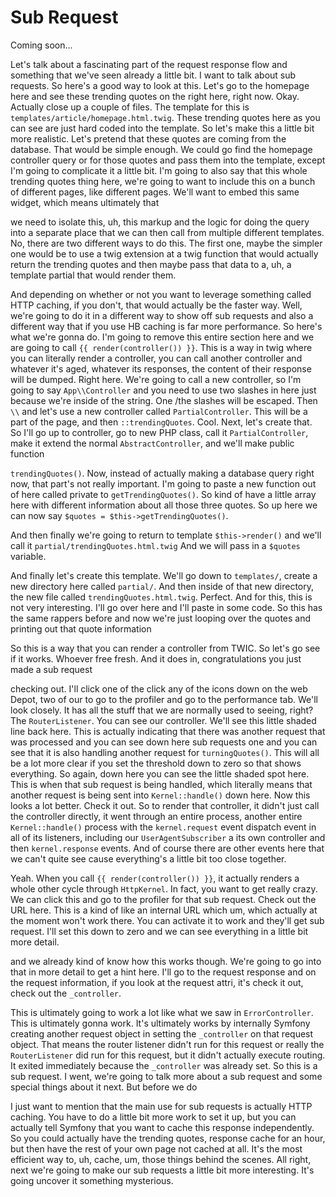 # Sub Request

Coming soon...

Let's talk about a fascinating part of the request response flow and something that
we've seen already a little bit. I want to talk about sub requests. So here's a good
way to look at this. Let's go to the homepage here and see these trending quotes on
the right here, right now. Okay. Actually close up a couple of files. The template
for this is `templates/article/homepage.html.twig`. These trending quotes
here as you can see are just hard coded into the template. So let's make this a
little bit more realistic. Let's pretend that these quotes are coming from the
database. That would be simple enough. We could go find the homepage controller query
or for those quotes and pass them into the template, except I'm going to complicate
it a little bit. I'm going to also say that this whole trending quotes thing here,
we're going to want to include this on a bunch of different pages, like different
pages. We'll want to embed this same widget, which means ultimately that

we need to isolate this, uh, this markup and the logic for doing the query into a
separate place that we can then call from multiple different templates. No, there are
two different ways to do this. The first one, maybe the simpler one would be to use a
twig extension at a twig function that would actually return the trending quotes and
then maybe pass that data to a, uh, a template partial that would render them.

And depending on whether or not you want to leverage something called HTTP caching,
if you don't, that would actually be the faster way. Well, we're going to do it in a
different way to show off sub requests and also a different way that if you use HB
caching is far more performance. So here's what we're gonna do. I'm going to remove
this entire section here and we are going to call `{{ render(controller()) }}`. This is a way in
twig where you can literally render a controller, you can call another controller and
whatever it's aged, whatever its responses, the content of their response will be
dumped. Right here. We're going to call a new controller, so I'm going to say 
`App\\Controller` and you need to use two slashes in here just because we're inside
of the string. One /the slashes will be escaped. Then `\\` and let's use a
new controller called `PartialController`. This will be a part of the page, and then
`::trendingQuotes`. Cool. Next, let's create that. So I'll go up to
controller, go to new PHP class, call it `PartialController`, make it extend the
normal `AbstractController`, and we'll make public function

`trendingQuotes()`. Now, instead of actually making a database query right now, that
part's not really important. I'm going to paste a new function out of here called
private to `getTrendingQuotes()`. So kind of have a little array here with different
information about all those three quotes. So up here we can now say 
`$quotes = $this->getTrendingQuotes()`.

And then finally we're going to return to template `$this->render()` and we'll call
it `partial/trendingQuotes.html.twig` And we will pass in a `$quotes` variable.

And finally let's create this template. We'll go down to `templates/`, create a new
directory here called `partial/`. And then inside of that new directory, the new file
called `trendingQuotes.html.twig`. Perfect. And for this, this is not very
interesting. I'll go over here and I'll paste in some code. So this has the same
rappers before and now we're just looping over the quotes and printing out that quote
information

So this is a way that you can render a controller from TWIC. So let's go see if it
works. Whoever free fresh. And it does in, congratulations you just made a sub
request

checking out. I'll click one of the click any of the icons down on the web Depot, two
of our to go to the profiler and go to the performance tab. We'll look closely. It
has all the stuff that we are normally used to seeing, right? The `RouterListener`.
You can see our controller. We'll see this little shaded line back here. This is
actually indicating that there was another request that was processed and you can see
down here sub requests one and you can see that it is also handling another request
for `turningQuotes()`. This will all be a lot more clear if you set the threshold down
to zero so that shows everything. So again, down here you can see the little shaded
spot here. This is when that sub request is being handled, which literally means that
another request is being sent into `Kernel::handle()` down here. Now this looks a lot
better. Check it out. So to render that controller, it didn't just call the
controller directly, it went through an entire process, another entire `Kernel::handle()`
process with the `kernel.request` event dispatch event in all of its listeners,
including our `UserAgentSubscriber` a its own controller and then `kernel.response`
events. And of course there are other events here that we can't quite see
cause everything's a little bit too close together.

Yeah. When you call `{{ render(controller()) }}`, it actually renders a whole other cycle
through `HttpKernel`. In fact, you want to get really crazy. We can click this and go
to the profiler for that sub request. Check out the URL here. This is a kind of like
an internal URL which um, which actually at the moment won't work there. You can
activate it to work and they'll get sub request. I'll set this down to zero and we
can see everything in a little bit more detail.

and we already kind of know how this works though. We're going to go into that in
more detail to get a hint here. I'll go to the request response and on the request
information, if you look at the request attri, it's check it out, check out
the `_controller`.

This is ultimately going to work a lot like what we saw in `ErrorController`. This is
ultimately gonna work. It's ultimately works by internally Symfony creating another
request object in setting the `_controller` on that request object. That means the
router listener didn't run for this request or really the `RouterListener` did run for
this request, but it didn't actually execute routing. It exited immediately because
the `_controller` was already set. So this is a sub request. I went, we're going to talk
more about a sub request and some special things about it next. But before we do

I just want to mention that the main use for sub requests is actually HTTP caching.
You have to do a little bit more work to set it up, but you can actually tell Symfony
that you want to cache this response independently. So you could actually have the
trending quotes, response cache for an hour, but then have the rest of your own page
not cached at all. It's the most efficient way to, uh, cache, um, those things behind
the scenes. All right, next we're going to make our sub requests a little bit more
interesting. It's going uncover it something mysterious.

